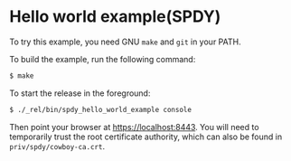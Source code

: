 Hello world example(SPDY)
=========================

To try this example, you need GNU `make` and `git` in your PATH.

To build the example, run the following command:

``` bash
$ make
```

To start the release in the foreground:

``` bash
$ ./_rel/bin/spdy_hello_world_example console
```

Then point your browser at [https://localhost:8443](https://localhost:8443).
You will need to temporarily trust the root certificate authority,
which can also be found in `priv/spdy/cowboy-ca.crt`.
